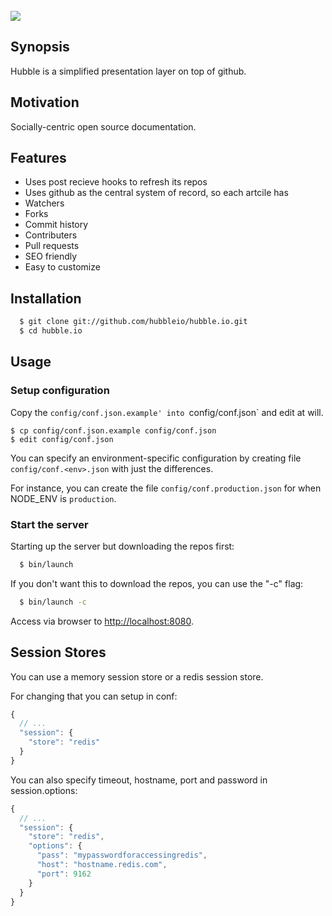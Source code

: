 <br/>
<img src="https://github.com/hubbleio/hubble.io/raw/master/logo.png">

## Synopsis
Hubble is a simplified presentation layer on top of github.

## Motivation
Socially-centric open source documentation.

## Features

 - Uses post recieve hooks to refresh its repos
 - Uses github as the central system of record, so each artcile has
  - Watchers
  - Forks
  - Commit history
  - Contributers
  - Pull requests
 - SEO friendly
 - Easy to customize


## Installation

```bash
  $ git clone git://github.com/hubbleio/hubble.io.git
  $ cd hubble.io
```

## Usage

### Setup configuration

Copy the `config/conf.json.example' into `config/conf.json` and edit at will.

    $ cp config/conf.json.example config/conf.json
    $ edit config/conf.json

You can specify an environment-specific configuration by creating file `config/conf.<env>.json` with just the differences.

For instance, you can create the file `config/conf.production.json` for when NODE_ENV is `production`.

### Start the server

Starting up the server but downloading the repos first:

```bash
  $ bin/launch
```

If you don't want this to download the repos, you can use the "-c" flag:

```bash
  $ bin/launch -c
```

Access via browser to [http://localhost:8080](http://localhost:8080).

## Session Stores

You can use a memory session store or a redis session store.

For changing that you can setup in conf:

```javascript
{
  // ...
  "session": {
    "store": "redis"
  }
}
```

You can also specify timeout, hostname, port and password in session.options:

```javascript
{
  // ...
  "session": {
    "store": "redis",
    "options": {
      "pass": "mypasswordforaccessingredis",
      "host": "hostname.redis.com",
      "port": 9162
    }
  }
}
```
